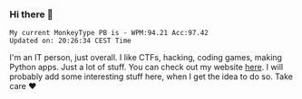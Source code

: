 ### Hi there 👋
<!-- PB START -->
```
My current MonkeyType PB is - WPM:94.21 Acc:97.42
Updated on: 20:26:34 CEST Time
```
<!-- PB END -->
I'm an IT person, just overall. I like CTFs, hacking, coding games, making Python apps. Just a lot of stuff.
You can check out my website [here](https://skill3472.github.io/).
I will probably add some interesting stuff here, when I get the idea to do so. Take care ❤️

